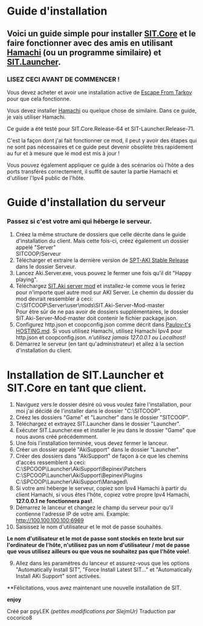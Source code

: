 # Guide d'installation

## Voici un guide simple pour installer [SIT.Core](https://github.com/paulov-t/SIT.Core) et le faire fonctionner avec des amis en utilisant [Hamachi](https://www.vpn.net/) (ou un programme similaire) et [SIT.Launcher](https://github.com/paulov-t/SIT.Launcher).

### LISEZ CECI AVANT DE COMMENCER !
Vous devez acheter et avoir une installation active de [Escape From Tarkov](https://www.escapefromtarkov.com/) pour que cela fonctionne.

Vous devez installer [Hamachi](https://www.vpn.net/) ou quelque chose de similaire. Dans ce guide, je vais utiliser Hamachi.

Ce guide a été testé pour SIT.Core.Release-64 et SIT-Launcher.Release-71.

C'est la façon dont j'ai fait fonctionner ce mod, il peut y avoir des étapes qui ne sont pas nécessaires et ce guide peut devenir obsolète très rapidement au fur et à mesure que le mod est mis à jour !

Vous pouvez également appliquer ce guide à des scénarios où l'hôte a des ports transférés correctement, il suffit de sauter la partie Hamachi et d'utiliser l'Ipv4 public de l'hôte.

# Guide d'installation du serveur 
### Passez si c'est votre ami qui héberge le serveur.
1. Créez la même structure de dossiers que celle décrite dans le guide d'installation du client.
Mais cette fois-ci, créez également un dossier appelé "Server"\
SITCOOP/Serveur
2. Télécharger et extraire la dernière version de [SPT-AKI Stable Release](https://dev.sp-tarkov.com/SPT-AKI/Stable-releases/releases) dans le dossier Serveur.
3. Lancez Aki.Server.exe, vous pouvez le fermer une fois qu'il dit "Happy playing".
4. Téléchargez [SIT.Aki server mod](https://github.com/paulov-t/SIT.Aki-Server-Mod) et installez-le comme vous le feriez pour n'importe quel autre mod sur AKI Server.
Le chemin du dossier du mod devrait ressembler à ceci:\
C:\SITCOOP\Server\user\mods\SIT.Aki-Server-Mod-master\
Pour être sûr de ne pas avoir de dossiers supplémentaires, le dossier SIT.Aki-Server-Mod-master doit contenir le fichier package.json.
5. Configurez http.json et coopconfig.json comme décrit dans [Paulov-t's HOSTING.md](https://github.com/paulov-t/SIT.Core/wiki/Hosting-French).
Si vous utilisez Hamachi, utilisez Hamachi Ipv4 pour http.json et coopconfig.json.
*n'utilisez jamais 127.0.0.1 ou Localhost!*
6. Démarrez le serveur (en tant qu'administrateur) et allez à la section d'installation du client.

# Installation de SIT.Launcher et SIT.Core en tant que client.

1. Naviguez vers le dossier désiré où vous voulez faire l'installation, pour moi j'ai décidé de l'installer dans le dossier "C:\SITCOOP".
2. Créez les dossiers "Game" et "Launcher" dans le dossier "SITCOOP".
3. Téléchargez et extrayez SIT.Launcher dans le dossier "Launcher".
4. Exécuter SIT.Launcher.exe et installer le jeu dans le dossier "Game" que nous avons créé précédemment.
5. Une fois l'installation terminée, vous devez fermer le lanceur.
6. Créer un dossier appelé "AkiSupport" dans le dossier "Launcher".
7. Créer des dossiers dans "AkiSupport" de façon à ce que les chemins d'accès ressemblent à ceci:\
C:\SPCOOP\Launcher\AkiSupport\Bepinex\Patchers\
C:\SPCOOP\Launcher\AkiSupport\Bepinex\Plugins\
C:\SPCOOP\Launcher\AkiSupport\Managed\
6. Si votre ami héberge le serveur, copiez son Ipv4 Hamachi à partir du client Hamachi, si vous êtes l'hôte, copiez votre propre Ipv4 Hamachi, **127.0.0.1 ne fonctionnera pas!**.
7. Démarrez le lanceur et changez le champ du serveur pour qu'il contienne l'adresse IP de votre ami.
Example: http://100.100.100.100:6969
8. Saisissez le nom d'utilisateur et le mot de passe souhaités. 

**Le nom d'utilisateur et le mot de passe sont stockés en texte brut sur l'ordinateur de l'hôte, n'utilisez pas un nom d'utilisateur / mot de passe que vous utilisez ailleurs ou que vous ne souhaitez pas que l'hôte voie!**.

9. Allez dans les paramètres du lanceur et assurez-vous que les options "Automatically Install SIT", "Force Install Latest SIT..." et "Automatically Install AKi Support" sont activées.

**Félicitations, vous avez maintenant une nouvelle installation de SIT.

**enjoy**

Créé par ppyLEK *(petites modifications par SlejmUr)* Traduction par cocorico8